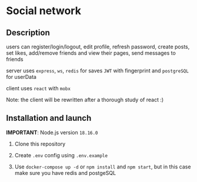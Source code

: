 # Social network

## Description
users can register/login/logout, edit profile, refresh password, create posts, set likes, add/remove friends and view their pages, send messages to friends

server uses `express`, `ws`, `redis` for saves `JWT` with fingerprint and `postgreSQL` for userData

client uses `react` with `mobx`

Note: the client will be rewritten after a thorough study of react :)

## Installation and launch

**IMPORTANT**: Node.js version `18.16.0`

1. Clone this repository

2. Create `.env` config using `.env.example`

3. Use `docker-compose up -d` or `npm install` and `npm start`, but in this case make sure you have redis and postgeSQL

